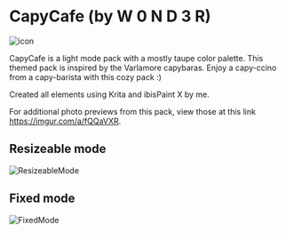 # CapyCafe (by W 0 N D 3 R)

![icon](https://i.imgur.com/9DZZ2NR.png)

CapyCafe is a light mode pack with a mostly taupe color palette. This themed pack is inspired by the Varlamore capybaras. Enjoy a capy-ccino from a capy-barista with this cozy pack :)

Created all elements using Krita and ibisPaint X by me.

For additional photo previews from this pack, view those at this link https://imgur.com/a/fQQaVXR.

## Resizeable mode
![ResizeableMode](https://i.imgur.com/zasVsHi.png)

## Fixed mode
![FixedMode](https://i.imgur.com/1oI6RHx.png)
